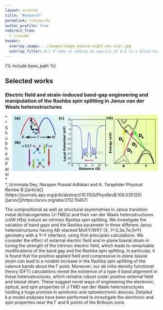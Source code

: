 ```yaml
---
layout: archive
title: "Research"
permalink: /research/
author_profile: true
redirect_from:
  - /resume
header:
  overlay_image: ../images/image_nature-night-sky-star.jpg
  overlay_filter: 0.1 # same as adding an opacity of 0.5 to a black background
---
```


{% include base_path %}


## Selected works

### Electric field and strain-induced band-gap engineering and manipulation of the Rashba spin splitting in Janus van der Waals heterostructures
<img style="float: right;margin-bottom: 20px;margin-left: 10px" src="../images/schematics.png" width="480">
**Shubham Patel**, Urmimala Dey, Narayan Prasad Adhikari and A. Taraphder 
  Physical Review B [[article]](https://journals.aps.org/prb/abstract/10.1103/PhysRevB.106.035125)
  [[arxiv]](https://arxiv.org/abs/2112.15457) 

The compositional as well as structural asymmetries in Janus transition metal dichalcogenides (J-TMDs) and their van der Waals heterostructures (vdW HSs) induce an intrinsic Rashba spin splitting. We investigate the variation of band gaps and the Rashba parameter in three different Janus heterostructures having AB-stacked MoXY/WXY (X, Y=S,Se,Te;X≠Y) geometry with a Y−Y interface, using first-principles calculations. We consider the effect of external electric field and in-plane biaxial strain in tuning the strength of the intrinsic electric field, which leads to remarkable modifications of the band gap and the Rashba spin splitting. In particular, it is found that the positive applied field and compressive in-plane biaxial strain can lead to a notable increase in the Rashba spin splitting of the valence bands about the Γ point. Moreover, our ab initio density functional theory (DFT) calculations reveal the existence of a type-II band alignment in these heterostructures, which remains robust under positive external field and biaxial strain. These suggest novel ways of engineering the electronic, optical, and spin properties of J-TMD van der Waals heterostructures holding a huge promise in spintronic and optoelectronic devices. Detailed k⋅p model analyses have been performed to investigate the electronic and spin properties near the Γ and K points of the Brillouin zone.



